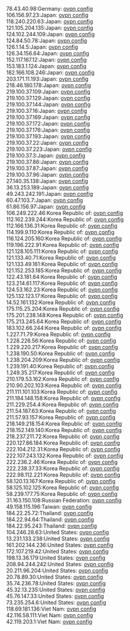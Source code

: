 78.43.40.98:Germany: [ovpn config](vpn/78_43_40_98.ovpn)  
106.156.97.23:Japan: [ovpn config](vpn/106_156_97_23.ovpn)  
118.240.220.63:Japan: [ovpn config](vpn/118_240_220_63.ovpn)  
121.105.204.135:Japan: [ovpn config](vpn/121_105_204_135.ovpn)  
124.102.244.109:Japan: [ovpn config](vpn/124_102_244_109.ovpn)  
124.84.50.78:Japan: [ovpn config](vpn/124_84_50_78.ovpn)  
126.1.14.5:Japan: [ovpn config](vpn/126_1_14_5.ovpn)  
126.34.156.64:Japan: [ovpn config](vpn/126_34_156_64.ovpn)  
152.117.167.12:Japan: [ovpn config](vpn/152_117_167_12.ovpn)  
153.183.1.124:Japan: [ovpn config](vpn/153_183_1_124.ovpn)  
182.166.108.246:Japan: [ovpn config](vpn/182_166_108_246.ovpn)  
203.171.11.193:Japan: [ovpn config](vpn/203_171_11_193.ovpn)  
218.46.180.178:Japan: [ovpn config](vpn/218_46_180_178.ovpn)  
219.100.37.109:Japan: [ovpn config](vpn/219_100_37_109.ovpn)  
219.100.37.129:Japan: [ovpn config](vpn/219_100_37_129.ovpn)  
219.100.37.144:Japan: [ovpn config](vpn/219_100_37_144.ovpn)  
219.100.37.16:Japan: [ovpn config](vpn/219_100_37_16.ovpn)  
219.100.37.169:Japan: [ovpn config](vpn/219_100_37_169.ovpn)  
219.100.37.172:Japan: [ovpn config](vpn/219_100_37_172.ovpn)  
219.100.37.176:Japan: [ovpn config](vpn/219_100_37_176.ovpn)  
219.100.37.193:Japan: [ovpn config](vpn/219_100_37_193.ovpn)  
219.100.37.22:Japan: [ovpn config](vpn/219_100_37_22.ovpn)  
219.100.37.223:Japan: [ovpn config](vpn/219_100_37_223.ovpn)  
219.100.37.3:Japan: [ovpn config](vpn/219_100_37_3.ovpn)  
219.100.37.86:Japan: [ovpn config](vpn/219_100_37_86.ovpn)  
219.100.37.87:Japan: [ovpn config](vpn/219_100_37_87.ovpn)  
219.100.37.96:Japan: [ovpn config](vpn/219_100_37_96.ovpn)  
27.140.35.138:Japan: [ovpn config](vpn/27_140_35_138.ovpn)  
36.13.253.189:Japan: [ovpn config](vpn/36_13_253_189.ovpn)  
49.243.242.191:Japan: [ovpn config](vpn/49_243_242_191.ovpn)  
60.47.103.7:Japan: [ovpn config](vpn/60_47_103_7.ovpn)  
61.86.156.97:Japan: [ovpn config](vpn/61_86_156_97.ovpn)  
106.249.222.46:Korea Republic of: [ovpn config](vpn/106_249_222_46.ovpn)  
112.162.239.244:Korea Republic of: [ovpn config](vpn/112_162_239_244.ovpn)  
112.166.136.31:Korea Republic of: [ovpn config](vpn/112_166_136_31.ovpn)  
114.199.9.110:Korea Republic of: [ovpn config](vpn/114_199_9_110.ovpn)  
116.124.205.160:Korea Republic of: [ovpn config](vpn/116_124_205_160.ovpn)  
119.196.222.91:Korea Republic of: [ovpn config](vpn/119_196_222_91.ovpn)  
121.128.105.111:Korea Republic of: [ovpn config](vpn/121_128_105_111.ovpn)  
121.133.40.71:Korea Republic of: [ovpn config](vpn/121_133_40_71.ovpn)  
121.133.49.161:Korea Republic of: [ovpn config](vpn/121_133_49_161.ovpn)  
121.152.253.185:Korea Republic of: [ovpn config](vpn/121_152_253_185.ovpn)  
122.43.181.64:Korea Republic of: [ovpn config](vpn/122_43_181_64.ovpn)  
123.214.61.117:Korea Republic of: [ovpn config](vpn/123_214_61_117.ovpn)  
124.53.162.23:Korea Republic of: [ovpn config](vpn/124_53_162_23.ovpn)  
125.132.123.17:Korea Republic of: [ovpn config](vpn/125_132_123_17.ovpn)  
14.52.161.132:Korea Republic of: [ovpn config](vpn/14_52_161_132.ovpn)  
175.115.25.204:Korea Republic of: [ovpn config](vpn/175_115_25_204.ovpn)  
175.201.238.148:Korea Republic of: [ovpn config](vpn/175_201_238_148.ovpn)  
175.213.245.64:Korea Republic of: [ovpn config](vpn/175_213_245_64.ovpn)  
183.102.66.244:Korea Republic of: [ovpn config](vpn/183_102_66_244.ovpn)  
1.227.71.79:Korea Republic of: [ovpn config](vpn/1_227_71_79.ovpn)  
1.228.226.56:Korea Republic of: [ovpn config](vpn/1_228_226_56.ovpn)  
1.229.220.217:Korea Republic of: [ovpn config](vpn/1_229_220_217.ovpn)  
1.238.190.50:Korea Republic of: [ovpn config](vpn/1_238_190_50.ovpn)  
1.238.204.209:Korea Republic of: [ovpn config](vpn/1_238_204_209.ovpn)  
1.239.191.40:Korea Republic of: [ovpn config](vpn/1_239_191_40.ovpn)  
1.249.35.217:Korea Republic of: [ovpn config](vpn/1_249_35_217.ovpn)  
210.179.53.162:Korea Republic of: [ovpn config](vpn/210_179_53_162.ovpn)  
210.90.202.103:Korea Republic of: [ovpn config](vpn/210_90_202_103.ovpn)  
211.111.101.103:Korea Republic of: [ovpn config](vpn/211_111_101_103.ovpn)  
211.184.148.158:Korea Republic of: [ovpn config](vpn/211_184_148_158.ovpn)  
211.229.254.4:Korea Republic of: [ovpn config](vpn/211_229_254_4.ovpn)  
211.54.187.63:Korea Republic of: [ovpn config](vpn/211_54_187_63.ovpn)  
211.57.93.157:Korea Republic of: [ovpn config](vpn/211_57_93_157.ovpn)  
218.149.218.154:Korea Republic of: [ovpn config](vpn/218_149_218_154.ovpn)  
218.152.149.140:Korea Republic of: [ovpn config](vpn/218_152_149_140.ovpn)  
218.237.211.72:Korea Republic of: [ovpn config](vpn/218_237_211_72.ovpn)  
220.127.86.184:Korea Republic of: [ovpn config](vpn/220_127_86_184.ovpn)  
222.104.212.31:Korea Republic of: [ovpn config](vpn/222_104_212_31.ovpn)  
222.107.243.132:Korea Republic of: [ovpn config](vpn/222_107_243_132.ovpn)  
222.236.2.46:Korea Republic of: [ovpn config](vpn/222_236_2_46.ovpn)  
222.238.37.33:Korea Republic of: [ovpn config](vpn/222_238_37_33.ovpn)  
222.98.112.221:Korea Republic of: [ovpn config](vpn/222_98_112_221.ovpn)  
58.120.13.167:Korea Republic of: [ovpn config](vpn/58_120_13_167.ovpn)  
58.125.102.125:Korea Republic of: [ovpn config](vpn/58_125_102_125.ovpn)  
58.239.177.75:Korea Republic of: [ovpn config](vpn/58_239_177_75.ovpn)  
31.163.150.108:Russian Federation: [ovpn config](vpn/31_163_150_108.ovpn)  
49.158.115.196:Taiwan: [ovpn config](vpn/49_158_115_196.ovpn)  
184.22.25.72:Thailand: [ovpn config](vpn/184_22_25_72.ovpn)  
184.22.94.64:Thailand: [ovpn config](vpn/184_22_94_64.ovpn)  
184.22.95.243:Thailand: [ovpn config](vpn/184_22_95_243.ovpn)  
104.246.28.63:United States: [ovpn config](vpn/104_246_28_63.ovpn)  
13.231.133.238:United States: [ovpn config](vpn/13_231_133_238.ovpn)  
161.202.144.236:United States: [ovpn config](vpn/161_202_144_236.ovpn)  
172.107.219.42:United States: [ovpn config](vpn/172_107_219_42.ovpn)  
198.13.36.179:United States: [ovpn config](vpn/198_13_36_179.ovpn)  
208.94.244.242:United States: [ovpn config](vpn/208_94_244_242.ovpn)  
20.211.96.204:United States: [ovpn config](vpn/20_211_96_204.ovpn)  
20.78.89.30:United States: [ovpn config](vpn/20_78_89_30.ovpn)  
35.74.236.78:United States: [ovpn config](vpn/35_74_236_78.ovpn)  
45.32.13.235:United States: [ovpn config](vpn/45_32_13_235.ovpn)  
45.76.147.33:United States: [ovpn config](vpn/45_76_147_33.ovpn)  
73.235.254.6:United States: [ovpn config](vpn/73_235_254_6.ovpn)  
118.69.181.136:Viet Nam: [ovpn config](vpn/118_69_181_136.ovpn)  
42.116.58.111:Viet Nam: [ovpn config](vpn/42_116_58_111.ovpn)  
42.119.203.1:Viet Nam: [ovpn config](vpn/42_119_203_1.ovpn)  

